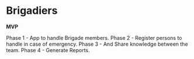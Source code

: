 # Brigadiers

**__MVP__**

Phase 1 - App to handle Brigade members.
Phase 2 - Register persons to handle in case of emergency.
Phase 3 - And Share knowledge between the team.
Phase 4 - Generate Reports.
